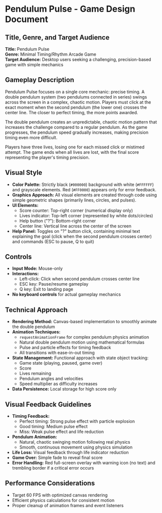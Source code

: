 # Pendulum Pulse - Game Design Document

## Title, Genre, and Target Audience
**Title:** Pendulum Pulse  
**Genre:** Minimal Timing/Rhythm Arcade Game  
**Target Audience:** Desktop users seeking a challenging, precision-based game with simple mechanics

## Gameplay Description
Pendulum Pulse focuses on a single core mechanic: precise timing. A double pendulum system (two pendulums connected in series) swings across the screen in a complex, chaotic motion. Players must click at the exact moment when the second pendulum (the lower one) crosses the center line. The closer to perfect timing, the more points awarded.

The double pendulum creates an unpredictable, chaotic motion pattern that increases the challenge compared to a regular pendulum. As the game progresses, the pendulum speed gradually increases, making precision timing even more difficult.

Players have three lives, losing one for each missed click or mistimed attempt. The game ends when all lives are lost, with the final score representing the player's timing precision.

## Visual Style
- **Color Palette:** Strictly black (`#000000`) background with white (`#FFFFFF`) and grayscale elements. Red (`#FF0000`) appears only for error feedback.
- **Graphics Approach:** All visual elements are created through code using simple geometric shapes (primarily lines, circles, and pulses).
- **UI Elements:**
  - Score counter: Top-right corner (numerical display only)
  - Lives indicator: Top-left corner (represented by white dots/circles)
  - Help button ("?"): Bottom-right corner
  - Center line: Vertical line across the center of the screen
- **Help Panel:** Toggles on "?" button click, containing minimal text explaining the goal (click when the second pendulum crosses center) and commands (ESC to pause, Q to quit)

## Controls
- **Input Mode:** Mouse-only
- **Interactions:**
  - Left-click: Click when second pendulum crosses center line
  - ESC key: Pause/resume gameplay
  - Q key: Exit to landing page
- **No keyboard controls** for actual gameplay mechanics

## Technical Approach
- **Rendering Method:** Canvas-based implementation to smoothly animate the double pendulum
- **Animation Techniques:**
  - `requestAnimationFrame` for complex pendulum physics animation
  - Natural double pendulum motion using mathematical formulas
  - Pulse and particle effects for timing feedback
  - All transitions with ease-in-out timing
- **State Management:** Functional approach with state object tracking:
  - Game state (playing, paused, game over)
  - Score
  - Lives remaining
  - Pendulum angles and velocities
  - Speed multiplier as difficulty increases
- **Data Persistence:** Local storage for high score only

## Visual Feedback Guidelines
- **Timing Feedback:**
  - Perfect timing: Strong pulse effect with particle explosion
  - Good timing: Medium pulse effect
  - Miss: Weak pulse effect and life reduction
- **Pendulum Animation:**
  - Natural, chaotic swinging motion following real physics
  - Smooth, continuous movement using physics simulation
- **Life Loss:** Visual feedback through life indicator reduction
- **Game Over:** Simple fade to reveal final score
- **Error Handling:** Red full-screen overlay with warning icon (no text) and trembling border if a critical error occurs

## Performance Considerations
- Target 60 FPS with optimized canvas rendering
- Efficient physics calculations for consistent motion
- Proper cleanup of animation frames and event listeners